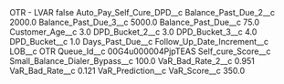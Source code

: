<?xml version="1.0" encoding="UTF-8"?>
<CustomMetadata xmlns="http://soap.sforce.com/2006/04/metadata" xmlns:xsi="http://www.w3.org/2001/XMLSchema-instance" xmlns:xsd="http://www.w3.org/2001/XMLSchema">
    <label>OTR - LVAR</label>
    <protected>false</protected>
    <values>
        <field>Auto_Pay_Self_Cure_DPD__c</field>
        <value xsi:nil="true"/>
    </values>
    <values>
        <field>Balance_Past_Due_2__c</field>
        <value xsi:type="xsd:double">2000.0</value>
    </values>
    <values>
        <field>Balance_Past_Due_3__c</field>
        <value xsi:type="xsd:double">5000.0</value>
    </values>
    <values>
        <field>Balance_Past_Due__c</field>
        <value xsi:type="xsd:double">75.0</value>
    </values>
    <values>
        <field>Customer_Age__c</field>
        <value xsi:type="xsd:double">3.0</value>
    </values>
    <values>
        <field>DPD_Bucket_2__c</field>
        <value xsi:type="xsd:double">3.0</value>
    </values>
    <values>
        <field>DPD_Bucket_3__c</field>
        <value xsi:type="xsd:double">4.0</value>
    </values>
    <values>
        <field>DPD_Bucket__c</field>
        <value xsi:type="xsd:double">1.0</value>
    </values>
    <values>
        <field>Days_Past_Due__c</field>
        <value xsi:nil="true"/>
    </values>
    <values>
        <field>Follow_Up_Date_Increment__c</field>
        <value xsi:nil="true"/>
    </values>
    <values>
        <field>LOB__c</field>
        <value xsi:type="xsd:string">OTR</value>
    </values>
    <values>
        <field>Queue_Id__c</field>
        <value xsi:type="xsd:string">00G4u000004PjpTEAS</value>
    </values>
    <values>
        <field>Self_cure_Score__c</field>
        <value xsi:nil="true"/>
    </values>
    <values>
        <field>Small_Balance_Dialer_Bypass__c</field>
        <value xsi:type="xsd:double">100.0</value>
    </values>
    <values>
        <field>VaR_Bad_Rate_2__c</field>
        <value xsi:type="xsd:double">0.951</value>
    </values>
    <values>
        <field>VaR_Bad_Rate__c</field>
        <value xsi:type="xsd:double">0.121</value>
    </values>
    <values>
        <field>VaR_Prediction__c</field>
        <value xsi:nil="true"/>
    </values>
    <values>
        <field>VaR_Score__c</field>
        <value xsi:type="xsd:double">350.0</value>
    </values>
</CustomMetadata>
